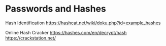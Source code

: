 # Passwords and Hashes

Hash Identification
https://hashcat.net/wiki/doku.php?id=example_hashes

Online Hash Cracker
https://hashes.com/en/decrypt/hash
https://crackstation.net/
